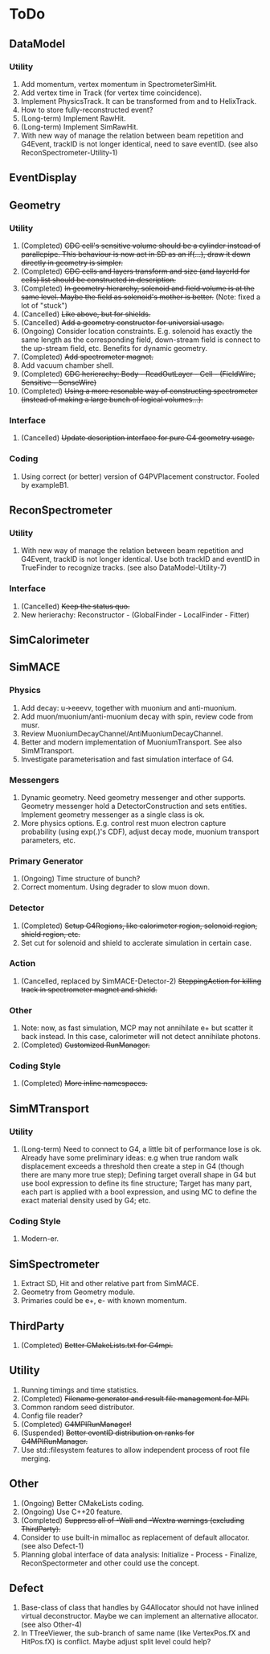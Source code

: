 # ToDo

## DataModel

### Utility

1. Add momentum, vertex momentum in SpectrometerSimHit.
2. Add vertex time in Track (for vertex time coincidence).
3. Implement PhysicsTrack. It can be transformed from and to HelixTrack.
4. How to store fully-reconstructed event?
5. (Long-term) Implement RawHit.
6. (Long-term) Implement SimRawHit.
7. With new way of manage the relation between beam repetition and G4Event, trackID is not longer identical, need to save eventID. (see also ReconSpectrometer-Utility-1)

## EventDisplay

## Geometry

### Utility

1. (Completed) ~~CDC cell's sensitive volume should be a cylinder instead of parallepipe. This behaviour is now act in SD as an if(...), draw it down directly in geometry is simpler.~~
2. (Completed) ~~CDC cells and layers transform and size (and layerId for cells) list should be constructed in description.~~
3. (Completed) ~~In geometry hierarchy, solenoid and field volume is at the same level. Maybe the field as solenoid's mother is better.~~ (Note: fixed a lot of "stuck")
4. (Cancelled) ~~Like above, but for shields.~~
5. (Cancelled) ~~Add a geometry constructor for universial usage.~~
6. (Ongoing) Consider location constraints. E.g. solenoid has exactly the same length as the corresponding field, down-stream field is connect to the up-stream field, etc. Benefits for dynamic geometry.
7. (Completed) ~~Add spectrometer magnet.~~
8. Add vacuum chamber shell.
9. (Completed) ~~CDC herierachy: Body - ReadOutLayer - Cell - (FieldWire, Sensitive - SenseWire)~~
10. (Completed) ~~Using a more resonable way of constructing spectrometer (instead of making a large bunch of logical volumes...).~~

### Interface

1. (Cancelled) ~~Update description interface for pure G4 geometry usage.~~

### Coding

1. Using correct (or better) version of G4PVPlacement constructor. Fooled by exampleB1.

## ReconSpectrometer

### Utility

1. With new way of manage the relation between beam repetition and G4Event, trackID is not longer identical. Use both trackID and eventID in TrueFinder to recognize tracks. (see also DataModel-Utility-7)

### Interface

1. (Cancelled) ~~Keep the status quo.~~
2. New herierachy: Reconstructor - (GlobalFinder - LocalFinder - Fitter)

## SimCalorimeter

## SimMACE

### Physics

1. Add decay: u->eeevv, together with muonium and anti-muonium.
2. Add muon/muonium/anti-muonium decay with spin, review code from musr.
3. Review MuoniumDecayChannel/AntiMuoniumDecayChannel.
4. Better and modern implementation of MuoniumTransport. See also SimMTransport.
5. Investigate parameterisation and fast simulation interface of G4.

### Messengers

1. Dynamic geometry. Need geometry messenger and other supports. Geometry messenger hold a DetectorConstruction and sets entities. Implement geometry messenger as a single class is ok.
2. More physics options. E.g. control rest muon electron capture probability (using exp(.)'s CDF), adjust decay mode, muonium transport parameters, etc.

### Primary Generator

1. (Ongoing) Time structure of bunch?
2. Correct momentum. Using degrader to slow muon down.

### Detector

1. (Completed) ~~Setup G4Regions, like calorimeter region, solenoid region, shield region, etc.~~
2. Set cut for solenoid and shield to acclerate simulation in certain case.

### Action

1. (Cancelled, replaced by SimMACE-Detector-2) ~~SteppingAction for killing track in spectrometer magnet and shield.~~

### Other

1. Note: now, as fast simulation, MCP may not annihilate e+ but scatter it back instead. In this case, calorimeter will not detect annihilate photons.
2. (Completed) ~~Customized RunManager.~~

### Coding Style

1. (Completed) ~~More inline namespaces.~~

## SimMTransport

### Utility

1. (Long-term) Need to connect to G4, a little bit of performance lose is ok. Already have some preliminary ideas: e.g when true random walk displacement exceeds a threshold then create a step in G4 (though there are many more true step); Defining target overall shape in G4 but use bool expression to define its fine structure; Target has many part, each part is applied with a bool expression, and using MC to define the exact material density used by G4; etc. 

### Coding Style

1. Modern-er.

## SimSpectrometer

1. Extract SD, Hit and other relative part from SimMACE.
2. Geometry from Geometry module.
3. Primaries could be e+, e- with known momentum.

## ThirdParty

1. (Completed) ~~Better CMakeLists.txt for G4mpi.~~

## Utility

1. Running timings and time statistics.
2. (Completed) ~~Filename generator and result file management for MPI.~~
3. Common random seed distributor.
4. Config file reader?
5. (Completed) ~~G4MPIRunManager!~~
6. (Suspended) ~~Better eventID distribution on ranks for G4MPIRunManager.~~
7. Use std::filesystem features to allow independent process of root file merging.

## Other

1. (Ongoing) Better CMakeLists coding.
2. (Ongoing) Use C++20 feature.
3. (Completed) ~~Suppress all of -Wall and -Wextra warnings (excluding ThirdParty).~~
4. Consider to use built-in mimalloc as replacement of default allocator. (see also Defect-1)
5. Planning global interface of data analysis: Initialize - Process - Finalize, ReconSpectormeter and other could use the concept.

## Defect

1. Base-class of class that handles by G4Allocator should not have inlined virtual deconstructor. Maybe we can implement an alternative allocator. (see also Other-4)
2. In TTreeViewer, the sub-branch of same name (like VertexPos.fX and HitPos.fX) is conflict. Maybe adjust split level could help?
